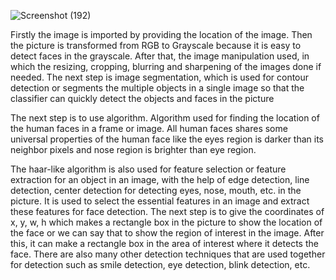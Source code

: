 
![Screenshot (192)](https://github.com/user-attachments/assets/f197c113-2346-485c-b8d2-9bbe4aa440d1)


Firstly the image is imported by providing the location of the image. Then the picture is transformed from RGB to Grayscale because it is easy to detect faces in the grayscale. After that, the image manipulation used, in which the resizing, cropping, blurring and sharpening of the images done if needed. The next step is image segmentation, which is used for contour detection or segments the multiple objects in a single image so that the classifier can quickly detect the objects and faces in the picture

The next step is to use algorithm. Algorithm used for finding the location of the human faces in a frame or image. All human faces shares some universal properties of the human face like the eyes region is darker than its neighbor pixels and nose region is brighter than eye region.


The haar-like algorithm is also used for feature selection or feature extraction for an object in an image, with the help of edge detection, line detection, center detection for detecting eyes, nose, mouth, etc. in the picture. It is used to select the essential features in an image and extract these features for face detection. The next step is to give the coordinates of x, y, w, h which makes a rectangle box in the picture to show the location of the face or we can say that to show the region of interest in the image. After this, it can make a rectangle box in the area of interest where it detects the face. There are also many other detection techniques that are used together for detection such as smile detection, eye detection, blink detection, etc.


